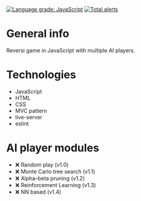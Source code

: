 
[![Language grade: JavaScript](https://img.shields.io/lgtm/grade/javascript/g/yacotaco/reversi-web.svg?logo=lgtm&logoWidth=18)](https://lgtm.com/projects/g/yacotaco/reversi-web/context:javascript)
[![Total alerts](https://img.shields.io/lgtm/alerts/g/yacotaco/reversi-web.svg?logo=lgtm&logoWidth=18)](https://lgtm.com/projects/g/yacotaco/reversi-web/alerts/)

# General info

Reversi game in JavaScript with multiple AI players.

# Technologies

* JavaScript
* HTML
* CSS
* MVC pattern
* live-server
* eslint

# AI player modules

* :x: Random play (v1.0)
* :x: Monte Carlo tree search (v1.1)
* :x: Alpha–beta pruning (v1.2)
* :x: Reinforcement Learning (v1.3)
* :x: NN based (v1.4)
